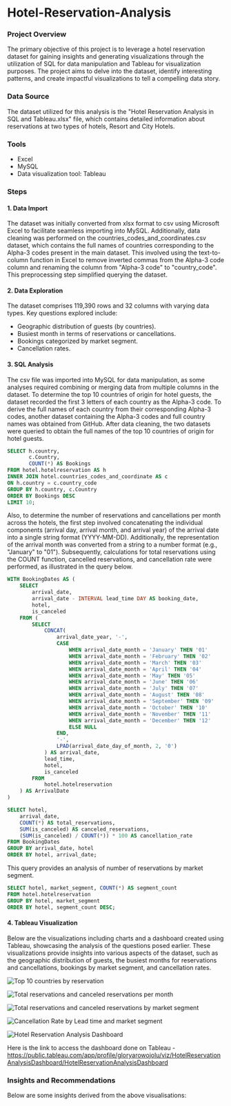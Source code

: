 # Hotel-Reservation-Analysis

### Project Overview
The primary objective of this project is to leverage a hotel reservation dataset for gaining insights and generating visualizations through the utilization of SQL for data manipulation and Tableau for visualization purposes. The project aims to delve into the dataset, identify interesting patterns, and create impactful visualizations to tell a compelling data story.


### Data Source
The dataset utilized for this analysis is the "Hotel Reservation Analysis in SQL and Tableau.xlsx" file, which contains detailed information about reservations at two types of hotels, Resort and City Hotels.


### Tools
- Excel
- MySQL
- Data visualization tool: Tableau


### Steps

#### 1. Data Import

The dataset was initially converted from xlsx format to csv using Microsoft Excel to facilitate seamless importing into MySQL. Additionally, data cleaning was performed on the countries_codes_and_coordinates.csv dataset, which contains the full names of countries corresponding to the Alpha-3 codes present in the main dataset. This involved using the text-to-column function in Excel to remove inverted commas from the Alpha-3 code column and renaming the column from "Alpha-3 code" to "country_code". This preprocessing step simplified querying the dataset.

#### 2. Data Exploration

The dataset comprises 119,390 rows and 32 columns with varying data types. Key questions explored include:
- Geographic distribution of guests (by countries).
- Busiest month in terms of reservations or cancellations.
- Bookings categorized by market segment.
- Cancellation rates.


#### 3. SQL Analysis

The csv file was imported into MySQL for data manipulation, as some analyses required combining or merging data from multiple columns in the dataset. To determine the top 10 countries of origin for hotel guests, the dataset recorded the first 3 letters of each country as the Alpha-3 code. To derive the full names of each country from their corresponding Alpha-3 codes, another dataset containing the Alpha-3 codes and full country names was obtained from GitHub.
After data cleaning, the two datasets were queried to obtain the full names of the top 10 countries of origin for hotel guests.

``` SQL
SELECT h.country, 
       c.Country,
       COUNT(*) AS Bookings
FROM hotel.hotelreservation AS h
INNER JOIN hotel.countries_codes_and_coordinate AS c
ON h.country = c.country_code
GROUP BY h.country, c.Country
ORDER BY Bookings DESC
LIMIT 10;
```


Also, to determine the number of reservations and cancellations per month across the hotels, the first step involved concatenating the individual components (arrival day, arrival month, and arrival year) of the arrival date into a single string format (YYYY-MM-DD). Additionally, the representation of the arrival month was converted from a string to a number format (e.g., "January" to "01"). Subsequently, calculations for total reservations using the COUNT function, cancelled reservations, and cancellation rate were performed, as illustrated in the query below.

``` SQL
WITH BookingDates AS (
    SELECT
        arrival_date,
        arrival_date - INTERVAL lead_time DAY AS booking_date,
        hotel,
        is_canceled
    FROM (
        SELECT
            CONCAT(
                arrival_date_year, '-',
                CASE 
                    WHEN arrival_date_month = 'January' THEN '01'
                    WHEN arrival_date_month = 'February' THEN '02'
                    WHEN arrival_date_month = 'March' THEN '03'
                    WHEN arrival_date_month = 'April' THEN '04'
                    WHEN arrival_date_month = 'May' THEN '05'
                    WHEN arrival_date_month = 'June' THEN '06'
                    WHEN arrival_date_month = 'July' THEN '07'
                    WHEN arrival_date_month = 'August' THEN '08'
                    WHEN arrival_date_month = 'September' THEN '09'
                    WHEN arrival_date_month = 'October' THEN '10'
                    WHEN arrival_date_month = 'November' THEN '11'
                    WHEN arrival_date_month = 'December' THEN '12'
                    ELSE NULL
                END,
                '-',
                LPAD(arrival_date_day_of_month, 2, '0')
            ) AS arrival_date,
            lead_time,
            hotel,
            is_canceled
        FROM
            hotel.hotelreservation
    ) AS ArrivalDate
)

SELECT hotel, 
	arrival_date,
	COUNT(*) AS total_reservations,
    SUM(is_canceled) AS canceled_reservations,
    (SUM(is_canceled) / COUNT(*)) * 100 AS cancellation_rate
FROM BookingDates
GROUP BY arrival_date, hotel
ORDER BY hotel, arrival_date;
```

This query provides an analysis of number of reservations by market segment. 

``` SQL
SELECT hotel, market_segment, COUNT(*) AS segment_count
FROM hotel.hotelreservation
GROUP BY hotel, market_segment
ORDER BY hotel, segment_count DESC;
```


#### 4. Tableau Visualization
Below are the visualizations including charts and a dashboard created using Tableau, showcasing the analysis of the questions posed earlier. These visualizations provide insights into various aspects of the dataset, such as the geographic distribution of guests, the busiest months for reservations and cancellations, bookings by market segment, and cancellation rates.

![Top 10 countries by reservation](https://github.com/Aroglobal1/Hotel-Reservation-Analysis/assets/148555924/b96becad-73d1-4bef-9b28-64ecd6a5a2ae)



![Total reservations and canceled reservations per month](https://github.com/Aroglobal1/Hotel-Reservation-Analysis/assets/148555924/3021c641-5b28-4b62-9508-dc38955d9841)



![Total reservations and canceled reservations by market segment](https://github.com/Aroglobal1/Hotel-Reservation-Analysis/assets/148555924/b7014357-01fa-4b80-b6d1-fc7ce926749f)



![Cancellation Rate by Lead time and market segment](https://github.com/Aroglobal1/Hotel-Reservation-Analysis/assets/148555924/bba32e34-b98b-4f79-9a59-2b66363a8182)



![Hotel Reservation Analysis Dashboard](https://github.com/Aroglobal1/Hotel-Reservation-Analysis/assets/148555924/e055911f-ff44-4317-8e0d-94325abb2336)


Here is the link to access the dashboard done on Tableau - https://public.tableau.com/app/profile/gloryarowojolu/viz/HotelReservationAnalysisDashboard/HotelReservationAnalysisDashboard


### Insights and Recommendations
Below are some insights derived from the above visualisations:
